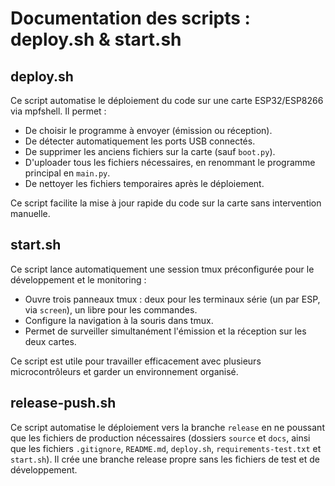 # Documentation des scripts : deploy.sh & start.sh

## deploy.sh

Ce script automatise le déploiement du code sur une carte ESP32/ESP8266 via mpfshell. Il permet :
- De choisir le programme à envoyer (émission ou réception).
- De détecter automatiquement les ports USB connectés.
- De supprimer les anciens fichiers sur la carte (sauf `boot.py`).
- D'uploader tous les fichiers nécessaires, en renommant le programme principal en `main.py`.
- De nettoyer les fichiers temporaires après le déploiement.

Ce script facilite la mise à jour rapide du code sur la carte sans intervention manuelle.

## start.sh

Ce script lance automatiquement une session tmux préconfigurée pour le développement et le monitoring :
- Ouvre trois panneaux tmux : deux pour les terminaux série (un par ESP, via `screen`), un libre pour les commandes.
- Configure la navigation à la souris dans tmux.
- Permet de surveiller simultanément l'émission et la réception sur les deux cartes.

Ce script est utile pour travailler efficacement avec plusieurs microcontrôleurs et garder un environnement organisé.

## release-push.sh

Ce script automatise le déploiement vers la branche `release` en ne poussant que les fichiers de production nécessaires (dossiers `source` et `docs`, ainsi que les fichiers `.gitignore`, `README.md`, `deploy.sh`, `requirements-test.txt` et `start.sh`). Il crée une branche release propre sans les fichiers de test et de développement.

